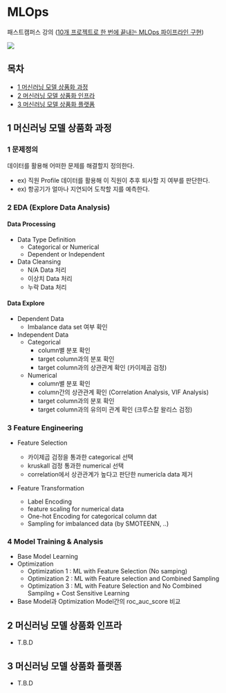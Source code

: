 # MLOps

패스트캠퍼스 강의 ([10개 프로젝트로 한 번에 끝내는 MLOps 파이프라인 구현](https://fastcampus.co.kr/data_online_mlopspj))

![](https://www.databricks.com/sites/default/files/inline-images/mlops-cycle.png)

## 목차

- [1 머신러닝 모델 상품화 과정](1-머신러닝-모델-상품화-과정)
- [2 머신러닝 모델 상품화 인프라](2-머신러닝-모델-상품화-인프라)
- [3 머신러닝 모델 상품화 플랫폼](3-머신러닝-모델-상품화-플랫폼)

## 1 머신러닝 모델 상품화 과정

### 1 문제정의

데이터를 활용해 어떠한 문제를 해결할지 정의한다.

- ex) 직원 Profile 데이터를 활용해 이 직원이 추후 퇴사할 지 여부를 판단한다.
- ex) 항공기가 얼마나 지연되어 도착할 지를 예측한다.

### 2 EDA (Explore Data Analysis)

#### Data Processing

- Data Type Definition
  - Categorical or Numerical
  - Dependent or Independent
- Data Cleansing
  - N/A Data 처리
  - 이상치 Data 처리
  - 누락 Data 처리

#### Data Explore

- Dependent Data
  - Imbalance data set 여부 확인
- Independent Data
  - Categorical
    - column별 분포 확인
    - target column과의 분포 확인
    - target column과의 상관관계 확인 (카이제곱 검정)
  - Numerical
    - column별 분포 확인
    - column간의 상관관계 확인 (Correlation Analysis, VIF Analysis)
    - target column과의 분포 확인
    - target column과의 유의미 관계 확인 (크루스칼 왈리스 검정)

### 3 Feature Engineering

- Feature Selection

  - 카이제곱 검정을 통과한 categorical 선택
  - kruskall 검정 통과한 numerical 선택
  - correlation에서 상관관계가 높다고 판단한 numericla data 제거

- Feature Transformation

  - Label Encoding
  - feature scaling for numerical data
  - One-hot Encoding for categorical column dat
  - Sampling for imbalanced data (by SMOTEENN, ..)

### 4 Model Training & Analysis

- Base Model Learning
- Optimization
  - Optimization 1 : ML with Feature Selection (No samping)
  - Optimization 2 : ML with Feature selection and Combined Sampling
  - Optimization 3 : ML with Feature Selection and No Combined Sampilng + Cost Sensitive Learning
- Base Model과 Optimization Model간의 roc_auc_score 비교

## 2 머신러닝 모델 상품화 인프라

- T.B.D

## 3 머신러닝 모델 상품화 플랫폼

- T.B.D
